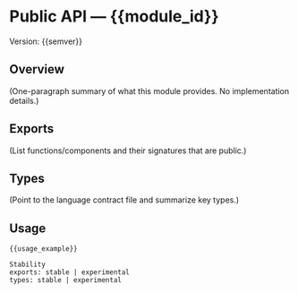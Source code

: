 # Public API — {{module_id}}
Version: {{semver}}

## Overview
(One-paragraph summary of what this module provides. No implementation details.)

## Exports
(List functions/components and their signatures that are public.)

## Types
(Point to the language contract file and summarize key types.)

## Usage
```{{lang}}
{{usage_example}}

Stability
exports: stable | experimental
types: stable | experimental
